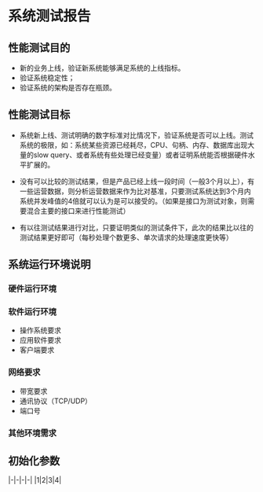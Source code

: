 # 系统测试报告

## 性能测试目的
- 新的业务上线，验证新系统能够满足系统的上线指标。
- 验证系统稳定性；
- 验证系统的架构是否存在瓶颈。

## 性能测试目标
- 系统新上线、测试明确的数字标准对比情况下，验证系统是否可以上线。测试系统的极限，如：系统某些资源已经耗尽，CPU、句柄、内存、数据库出现大量的slow query、或者系统有些处理已经变量）或者证明系统能否根据硬件水平扩展的。

- 没有可以比较的测试结果，但是产品已经上线一段时间（一般3个月以上），有一些运营数据，则分析运营数据来作为比对基准，只要测试系统达到3个月内系统并发峰值的4倍就可以认为是可以接受的。（如果是接口为测试对象，则需要混合主要的接口来进行性能测试）

- 有以往测试结果进行对比，只要证明类似的测试条件下，此次的结果比以往的测试结果更好即可（每秒处理个数更多、单次请求的处理速度更快等）

## 系统运行环境说明

### 硬件运行环境

### 软件运行环境

- 操作系统要求
- 应用软件要求
- 客户端要求

### 网络要求
- 带宽要求
- 通讯协议（TCP/UDP）
- 端口号

### 其他环境需求

## 初始化参数



|-|-|-|-|
|1|2|3|4|